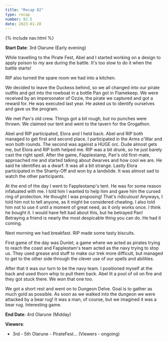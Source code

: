 ```yaml
---
title: "Recap 82"
type: recap
number: 82.5
date: 2023-01-28
---
```


{% include nav.html %}

**Start Date**: 3rd Olarune (Early evening)

While travelling to the Pirate Fest, Abel and I started working on a design to apply poison to my axe during the battle. It's too slow to do it when the battle starts!


RIP also turned the spare room we had into a kitchen.


We decided to leave the Duckess behind, so we all changed into our pirate outfits and got into the rowboat in a bottle Pan got in Flamekeep. We were received by an impersonator of Ozzie, the pirate we captured and got a reward for. He was executed last year. He asked us to identify ourselves and gave us the program.


We met Pan's old crew. Things got a bit rough, but no punches were thrown. We claimed our tent and went to the tavern for the Grogathon.


Abel and RIP participated, Elora and I held back. Abel and RIP both managed to get first and second place.
I participated in the Arms o'War and won both rounds. The second was against a HUGE orc. Dude almost gets me, but Elora and RIP both helped me. RIP was a bit drunk, so he just barely cast the right spell.
After the game, Fapplestamp, Pan's old first-mate, approached me and started talking about dwarves and how cool we are. He said he identifies as a dwarf. It was all a bit strange.
Lastly Elora participated in the Shanty-Off and won by a landslide. It was almost sad to watch the other participants.


At the end of the day I went to Fapplestamp's tent. He was for some reason infatuated with me. I told him I wanted to help him and gave him the cursed ring of protection. He thought I was proposing! That's ridiculous! Anyways, I told him not to tell anyone, as it might be considered cheating. I also told him not to use it until a moment of great need, as it only works once. I think he bought it. I would have felt bad about this, but he betrayed Pan! Betraying a friend is nearly the most despicable thing you can do. He had it coming.


Next morning we had breakfast. RIP made some tasty biscuits.


First game of the day was Dunlet, a game where we acted as pirates trying to reach the coast and Fapplestam's team acted as the navy trying to stop us.
They used grease and stuff to make our trek more difficult, but managed to get to the other side through the clever use of our spells and abilities.


After that it was our turn to be the navy team. I positioned myself at the back and used thorn whip to pull them back. Abel lit a pool of oil on fire and they got stuck there. We won that one too.


We got a short rest and went on to Dungeon Delve. Goal is to gather as much gold as possible.
As soon as we walked into the dungeon we were attacked by a bear rug! It was a man, of course, but we imagined it was a bear rug. Interesting game.


**End Date**: 4rd Olarune (Midday)

**Viewers**:
- 3rd - 5th Olarune - PirateFest… (Viewers - ongoing)
